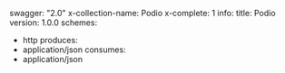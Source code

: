 swagger: "2.0"
x-collection-name: Podio
x-complete: 1
info:
  title: Podio
  version: 1.0.0
schemes:
- http
produces:
- application/json
consumes:
- application/json